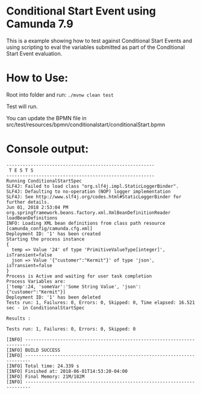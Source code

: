 # Conditional Start Event using Camunda 7.9

This is a example showing how to test against Conditional Start Events and using scripting to eval the variables submitted as part of the Conditional Start Event evaluation.

# How to Use:

Root into folder and run: `./mvnw clean test`

Test will run.

You can update the BPMN file in src/test/resources/bpmn/conditionalstart/conditionalStart.bpmn



# Console output:

```console
-------------------------------------------------------
 T E S T S
-------------------------------------------------------
Running ConditionalStartSpec
SLF4J: Failed to load class "org.slf4j.impl.StaticLoggerBinder".
SLF4J: Defaulting to no-operation (NOP) logger implementation
SLF4J: See http://www.slf4j.org/codes.html#StaticLoggerBinder for further details.
Jun 01, 2018 2:53:04 PM org.springframework.beans.factory.xml.XmlBeanDefinitionReader loadBeanDefinitions
INFO: Loading XML bean definitions from class path resource [camunda_config/camunda.cfg.xml]
Deployment ID: '1' has been created
Starting the process instance
{
  temp => Value '24' of type 'PrimitiveValueType[integer]', isTransient=false
  json => Value '{"customer":"Kermit"}' of type 'json', isTransient=false
}
Process is Active and waiting for user task completion
Process Variables are:
['temp':24, 'someVar':'Some String Value', 'json':{"customer":"Kermit"}]
Deployment ID: '1' has been deleted
Tests run: 1, Failures: 0, Errors: 0, Skipped: 0, Time elapsed: 16.521 sec - in ConditionalStartSpec

Results :

Tests run: 1, Failures: 0, Errors: 0, Skipped: 0

[INFO] ------------------------------------------------------------------------
[INFO] BUILD SUCCESS
[INFO] ------------------------------------------------------------------------
[INFO] Total time: 24.339 s
[INFO] Finished at: 2018-06-01T14:53:20-04:00
[INFO] Final Memory: 21M/182M
[INFO] ------------------------------------------------------------------------
```
